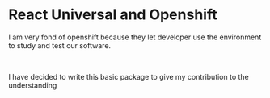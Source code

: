 React Universal and Openshift
=============================

I am very fond of openshift because they let developer use the environment to
study and test our software.

 

I have decided to write this basic package to give my contribution to the
understanding
